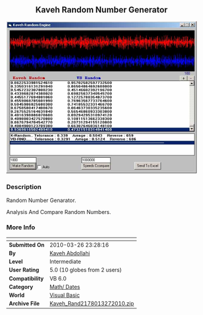 ﻿<div align="center">

## Kaveh Random Number Generator

<img src="PIC2010327641318673.jpg">
</div>

### Description

Random Number Genarator.

Analysis And Compare Random Numbers.
 
### More Info
 


<span>             |<span>
---                |---
**Submitted On**   |2010-03-26 23:28:16
**By**             |[Kaveh Abdollahi](https://github.com/Planet-Source-Code/PSCIndex/blob/master/ByAuthor/kaveh-abdollahi.md)
**Level**          |Intermediate
**User Rating**    |5.0 (10 globes from 2 users)
**Compatibility**  |VB 6\.0
**Category**       |[Math/ Dates](https://github.com/Planet-Source-Code/PSCIndex/blob/master/ByCategory/math-dates__1-37.md)
**World**          |[Visual Basic](https://github.com/Planet-Source-Code/PSCIndex/blob/master/ByWorld/visual-basic.md)
**Archive File**   |[Kaveh\_Rand2178013272010\.zip](https://github.com/Planet-Source-Code/kaveh-abdollahi-kaveh-random-number-generator__1-73039/archive/master.zip)








